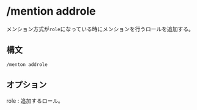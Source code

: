 # /mention addrole
メンション方式が`role`になっている時にメンションを行うロールを追加する。
## 構文
```
/menton addrole
```
## オプション
role
: 追加するロール。
